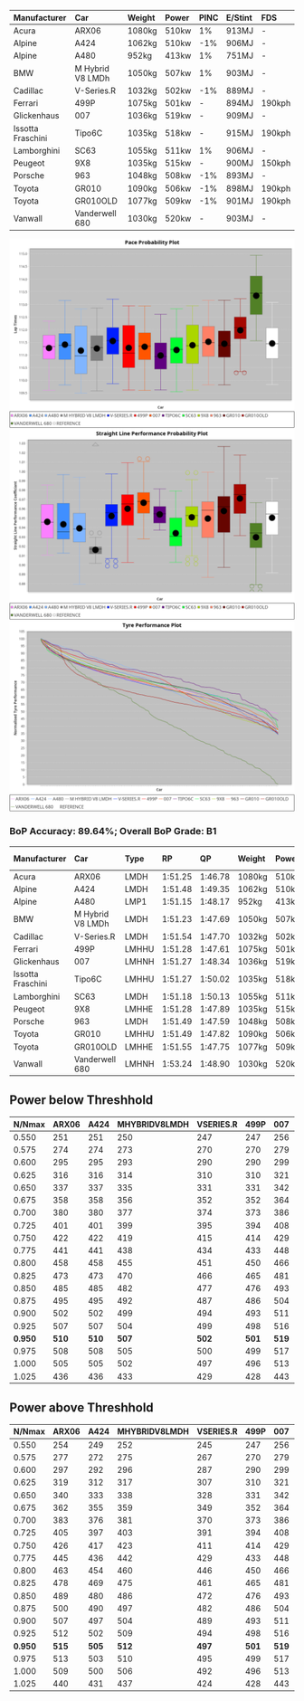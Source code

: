 |Manufacturer|Car|Weight|Power|PINC|E/Stint|FDS|
|:-|:-|:-|:-|:-|:-|:-|
|Acura|ARX06|1080kg|510kw|1%|913MJ|-|
|Alpine|A424|1062kg|510kw|-1%|906MJ|-|
|Alpine|A480|952kg|413kw|1%|751MJ|-|
|BMW|M Hybrid V8 LMDh|1050kg|507kw|1%|903MJ|-|
|Cadillac|V-Series.R|1032kg|502kw|-1%|889MJ|-|
|Ferrari|499P|1075kg|501kw|-|894MJ|190kph|
|Glickenhaus|007|1036kg|519kw|-|909MJ|-|
|Issotta Fraschini|Tipo6C|1035kg|518kw|-|915MJ|190kph|
|Lamborghini|SC63|1055kg|511kw|1%|906MJ|-|
|Peugeot|9X8|1035kg|515kw|-|900MJ|150kph|
|Porsche|963|1048kg|508kw|-1%|893MJ|-|
|Toyota|GR010|1090kg|506kw|-1%|898MJ|190kph|
|Toyota|GR010OLD|1077kg|509kw|-1%|901MJ|190kph|
|Vanwall|Vanderwell 680|1030kg|520kw|-|903MJ|-|

![PACECHART](./IMG/ACOMETHOD.png)
![STRAIGHTLINEPERFORMANCECHART](./IMG/ACOMETHOD_sp.png)
![TYREPERFORMANCECHART](./IMG/ACOMETHOD_tw.png)

### BoP Accuracy: 89.64%; Overall BoP Grade: B1
|Manufacturer|Car|Type|RP|QP|Weight|Power¹|Threshhold|PINC|Power²|E/Stint|AVG Vmax|FDS|RDLC|L/Stint|BOP-Grade|ModelAccuracy|ModelPoints|Match%|
|:-|:-|:-|:-|:-|:-|:-|:-|:-|:-|:-|:-|:-|:-|:-|:-|:-|:-|:-|
|Acura|ARX06|LMDH|1:51.25|1:46.78|1080kg|510kw|210.0kph|1%|515kw|913MJ|282.61kph|-|0.99|33|-C1|100.00%|995|78.01%|
|Alpine|A424|LMDH|1:51.48|1:49.35|1062kg|510kw|210.0kph|-1%|505kw|906MJ|282.32kph|-|1.01|33|~A1|81.15%|521|97.95%|
|Alpine|A480|LMP1|1:51.15|1:48.17|952kg|413kw|210.0kph|1%|417kw|751MJ|279.66kph|-|0.98|31|~A1|67.92%|957|100.00%|
|BMW|M Hybrid V8 LMDh|LMDH|1:51.23|1:47.69|1050kg|507kw|210.0kph|1%|512kw|903MJ|279.92kph|-|1.02|33|-B1|98.60%|1690|89.90%|
|Cadillac|V-Series.R|LMDH|1:51.54|1:47.70|1032kg|502kw|210.0kph|-1%|497kw|889MJ|283.67kph|-|1.03|33|+A2|91.10%|1770|90.47%|
|Ferrari|499P|LMHHU|1:51.28|1:47.61|1075kg|501kw|210.0kph|-|501kw|894MJ|283.95kph|190kph|1.02|33|~A1|84.26%|2292|100.00%|
|Glickenhaus|007|LMHNH|1:51.27|1:48.34|1036kg|519kw|210.0kph|-|519kw|909MJ|287.48kph|-|0.95|33|-A2|94.63%|1605|94.63%|
|Issotta Fraschini|Tipo6C|LMHHU|1:51.27|1:50.02|1035kg|518kw|210.0kph|-|518kw|915MJ|285.58kph|190kph|1.08|33|+B1|66.67%|96|86.43%|
|Lamborghini|SC63|LMDH|1:51.18|1:50.13|1055kg|511kw|210.0kph|1%|516kw|906MJ|281.68kph|-|1.04|33|+B1|96.77%|419|88.26%|
|Peugeot|9X8|LMHHE|1:51.28|1:47.89|1035kg|515kw|210.0kph|-|515kw|900MJ|284.18kph|150kph|1.03|33|~A1|83.63%|2468|100.00%|
|Porsche|963|LMDH|1:51.49|1:47.59|1048kg|508kw|210.0kph|-1%|503kw|893MJ|283.57kph|-|1.02|33|~A1|93.14%|5746|100.00%|
|Toyota|GR010|LMHHU|1:51.49|1:47.82|1090kg|506kw|210.0kph|-1%|501kw|898MJ|283.25kph|190kph|1.00|33|~A1|87.37%|3154|100.00%|
|Toyota|GR010OLD|LMHHE|1:51.55|1:47.75|1077kg|509kw|210.0kph|-1%|504kw|901MJ|285.85kph|190kph|1.01|33|~A1|89.81%|1393|100.00%|
|Vanwall|Vanderwell 680|LMHNH|1:53.24|1:48.90|1030kg|520kw|210.0kph|-|520kw|903MJ|281.54kph|-|1.01|33|+Ω1|90.28%|604|29.27%|

## Power below Threshhold
|N/Nmax|ARX06|A424|MHYBRIDV8LMDH|VSERIES.R|499P|007|TIPO6C|SC63|9X8|963|GR010|GR010OLD|VANDERWELL680|​|RPM|A480|
|:-|:-|:-|:-|:-|:-|:-|:-|:-|:-|:-|:-|:-|:-|:-|:-|:-|
|0.550|251|251|250|247|247|256|255|252|254|250|249|251|256|​|--|-|
|0.575|274|274|273|270|270|279|278|275|277|273|272|274|279|​|--|-|
|0.600|295|295|293|290|290|299|299|295|297|293|292|294|300|​|--|-|
|0.625|316|316|314|310|310|321|321|316|319|314|313|315|322|​|--|-|
|0.650|337|337|335|331|331|342|342|337|340|335|334|336|343|​|--|-|
|0.675|358|358|356|352|352|364|364|359|362|357|355|357|365|​|--|-|
|0.700|380|380|377|374|373|386|386|380|383|378|377|379|387|​|--|-|
|0.725|401|401|399|395|394|408|407|402|405|399|398|400|409|​|--|-|
|0.750|422|422|419|415|414|429|428|422|426|420|418|421|430|​|--|-|
|0.775|441|441|438|434|433|448|447|441|445|439|437|440|449|​|5000|244|
|0.800|458|458|455|451|450|466|465|459|463|456|454|457|467|​|5500|288|
|0.825|473|473|470|466|465|481|480|474|478|471|469|472|482|​|6000|321|
|0.850|485|485|482|477|476|493|492|485|489|483|481|484|494|​|6500|363|
|0.875|495|495|492|487|486|504|503|496|500|493|491|494|505|​|7000|406|
|0.900|502|502|499|494|493|511|510|503|507|500|498|501|512|​|7500|416|
|0.925|507|507|504|499|498|516|515|508|512|505|503|506|517|​|8000|412|
|**0.950**|**510**|**510**|**507**|**502**|**501**|**519**|**518**|**511**|**515**|**508**|**506**|**509**|**520**|**​**|**8500**|**415**|
|0.975|508|508|505|500|499|517|516|509|513|506|504|507|518|​|9000|208|
|1.000|505|505|502|497|496|513|512|505|509|503|501|504|514|​|--|-|
|1.025|436|436|433|429|428|443|442|436|440|434|432|435|444|​|--|-|

## Power above Threshhold
|N/Nmax|ARX06|A424|MHYBRIDV8LMDH|VSERIES.R|499P|007|TIPO6C|SC63|9X8|963|GR010|GR010OLD|VANDERWELL680|​|RPM|A480|
|:-|:-|:-|:-|:-|:-|:-|:-|:-|:-|:-|:-|:-|:-|:-|:-|:-|
|0.550|254|249|252|245|247|256|255|254|254|248|247|248|256|​|--|-|
|0.575|277|272|275|267|270|279|278|277|277|271|270|271|279|​|--|-|
|0.600|297|292|296|287|290|299|299|298|297|291|290|291|300|​|--|-|
|0.625|319|312|317|307|310|321|321|319|319|311|310|312|322|​|--|-|
|0.650|340|333|338|328|331|342|342|340|340|332|331|333|343|​|--|-|
|0.675|362|355|359|349|352|364|364|362|362|353|352|354|365|​|--|-|
|0.700|383|376|381|370|373|386|386|384|383|374|373|375|387|​|--|-|
|0.725|405|397|403|391|394|408|407|406|405|395|394|396|409|​|--|-|
|0.750|426|417|423|411|414|429|428|427|426|416|414|416|430|​|--|-|
|0.775|445|436|442|429|433|448|447|446|445|435|433|435|449|​|5000|244|
|0.800|463|454|460|446|450|466|465|463|463|452|450|453|467|​|5500|288|
|0.825|478|469|475|461|465|481|480|478|478|467|465|468|482|​|6000|321|
|0.850|489|480|486|472|476|493|492|490|489|478|476|479|494|​|6500|363|
|0.875|500|490|497|482|486|504|503|501|500|488|486|489|505|​|7000|406|
|0.900|507|497|504|489|493|511|510|508|507|495|493|496|512|​|7500|416|
|0.925|512|502|509|494|498|516|515|513|512|500|498|501|517|​|8000|412|
|**0.950**|**515**|**505**|**512**|**497**|**501**|**519**|**518**|**516**|**515**|**503**|**501**|**504**|**520**|**​**|**8500**|**415**|
|0.975|513|503|510|495|499|517|516|514|513|501|499|502|518|​|9000|208|
|1.000|509|500|506|492|496|513|512|510|509|498|496|499|514|​|--|-|
|1.025|440|431|437|424|428|443|442|441|440|430|428|430|444|​|--|-|

